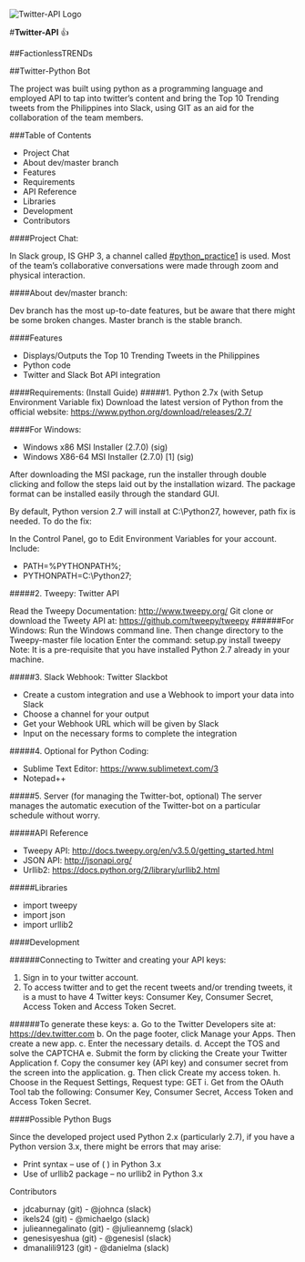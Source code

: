 ![Twitter-API Logo]({{site.baseurl}}/http://imgur.com/dX0tHKV)

#**Twitter-API** :+1:

##FactionlessTRENDs

##Twitter-Python Bot

The project was built using python as a programming language and employed API to tap into twitter’s content and bring the Top 10 Trending tweets from the Philippines into Slack, using GIT as an aid for the collaboration of the team members.

###Table of Contents
* Project Chat
* About dev/master branch
* Features
* Requirements
* API Reference
* Libraries
* Development
* Contributors

####Project Chat:

In Slack group, IS GHP 3, a channel called [#python_practice1](https://isghp3.slack.com/messages/python_practice1/search/in:%23python_practice1/) is used. Most of the team’s collaborative conversations were made through zoom and physical interaction. 

####About dev/master branch:

Dev branch has the most up-to-date features, but be aware that there might be some broken changes. Master branch is the stable branch.

####Features
*	Displays/Outputs the Top 10 Trending Tweets in the Philippines
*	Python code
*	Twitter and Slack Bot API integration

####Requirements: (Install Guide)
#####1.	Python 2.7x (with Setup Environment Variable fix)
Download the latest version of Python from the official website:
https://www.python.org/download/releases/2.7/ 

####For Windows: 
* Windows x86 MSI Installer (2.7.0) (sig)
* Windows X86-64 MSI Installer (2.7.0) [1] (sig)

After downloading the MSI package, run the installer through double clicking and follow the steps laid out by the installation wizard. The package format can be installed easily through the standard GUI.

By default, Python version 2.7 will install at C:\Python27\, however, path fix is needed.
To do the fix:

In the Control Panel, go to Edit Environment Variables for your account. Include:
* PATH=%PYTHONPATH%;
* PYTHONPATH=C:\Python27;

#####2.	Tweepy: Twitter API

Read the Tweepy Documentation: http://www.tweepy.org/
Git clone or download the Tweety API at: https://github.com/tweepy/tweepy
######For Windows:
Run the Windows command line. Then change directory to the Tweepy-master file location
Enter the command: setup.py install tweepy
Note: It is a pre-requisite that you have installed Python 2.7 already in your machine.

#####3.	Slack Webhook: Twitter Slackbot
*	Create a custom integration and use a Webhook to import your data into Slack
*	Choose a channel for your output
* Get your Webhook URL which will be given by Slack
*	Input on the necessary forms to complete the integration

#####4.	Optional for Python Coding:
*	Sublime Text Editor: https://www.sublimetext.com/3
*	Notepad++

#####5.	Server (for managing the Twitter-bot, optional)
The server manages the automatic execution of the Twitter-bot on a particular schedule without worry. 

#####API Reference
*	Tweepy API: http://docs.tweepy.org/en/v3.5.0/getting_started.html
* JSON API: http://jsonapi.org/
*	Urllib2: https://docs.python.org/2/library/urllib2.html

#####Libraries
*	import tweepy
*	import json
*	import urllib2

####Development

######Connecting to Twitter and creating your API keys:
1.	Sign in to your twitter account.
2.	To access twitter and to get the recent tweets and/or trending tweets, it is a must to have 4 Twitter keys: Consumer Key, Consumer Secret, Access Token and Access Token Secret.

######To generate these keys:
a.	Go to the Twitter Developers site at: https://dev.twitter.com
b.	On the page footer, click Manage your Apps. Then create a new app. 
c.	Enter the necessary details.
d.	Accept the TOS and solve the CAPTCHA
e.	Submit the form by clicking the Create your Twitter Application
f.	Copy the consumer key (API key) and consumer secret from the screen into the application.
g.	Then click Create my access token.
h.	Choose in the Request Settings, Request type: GET
i.	Get from the OAuth Tool tab the following: Consumer Key, Consumer Secret, Access Token and Access Token Secret.

####Possible Python Bugs

Since the developed project used Python 2.x (particularly 2.7), if you have a Python version 3.x, there might be errors that may arise:
*	Print syntax – use of ( ) in Python 3.x
*	Use of urllib2 package – no urllib2 in Python 3.x

Contributors
*	jdcaburnay (git)		-	@johnca (slack)
* ikels24 (git)				-	@michaelgo (slack)
*	julieannegalinato (git)	-	@julieannemg (slack)
*	genesisyeshua (git)		-	@genesisl (slack)
*	dmanalili9123 (git)		-	@danielma (slack)
